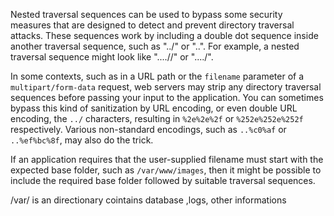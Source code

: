 
Nested traversal sequences can be used to bypass some security measures that are designed to detect and prevent directory traversal attacks. These sequences work by including a double dot sequence inside another traversal sequence, such as "../" or "..". For example, a nested traversal sequence might look like "....//" or "..../".


In some contexts, such as in a URL path or the `filename` parameter of a `multipart/form-data` request, web servers may strip any directory traversal sequences before passing your input to the application. You can sometimes bypass this kind of sanitization by URL encoding, or even double URL encoding, the `../` characters, resulting in `%2e%2e%2f` or `%252e%252e%252f` respectively. Various non-standard encodings, such as `..%c0%af` or `..%ef%bc%8f`, may also do the trick.

If an application requires that the user-supplied filename must start with the expected base folder, such as `/var/www/images`, then it might be possible to include the required base folder followed by suitable traversal sequences.

/var/ is an directionary cointains database ,logs, other informations



